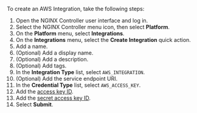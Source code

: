 To create an AWS Integration, take the following steps:

1. Open the NGINX Controller user interface and log in.
1. Select the NGINX Controller menu icon, then select **Platform**.
1. On the **Platform** menu, select **Integrations**.
1. On the **Integrations** menu, select the **Create Integration** quick action.
1. Add a name.
1. (Optional) Add a display name.
1. (Optional) Add a description.
1. (Optional) Add tags.
1. In the **Integration Type** list, select `AWS_INTEGRATION`.
1. (Optional) Add the service endpoint URI.
1. In the **Credential Type** list, select `AWS_ACCESS_KEY`.
1. Add the [access key ID](https://docs.aws.amazon.com/general/latest/gr/aws-sec-cred-types.html).
1. Add the [secret access key ID](https://docs.aws.amazon.com/general/latest/gr/aws-sec-cred-types.html).
1. Select **Submit**.

<!-- Do not remove. Keep this code at the bottom of the include -->
<!-- DOCS-747 -->